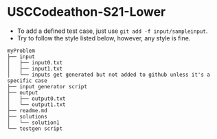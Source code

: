 # USCCodeathon-S21-Lower

* To add a defined test case, just use `git add -f input/sampleinput`.
* Try to follow the style listed below, however, any style is fine.

```
myProblem
├── input
│   ├── input0.txt
│   ├── input1.txt
│   └── inputs get generated but not added to github unless it's a specific case
├── input generator script
├── output
│   ├── output0.txt
│   └── output1.txt
├── readme.md
├── solutions
│   └── solution1
└── testgen script
```
